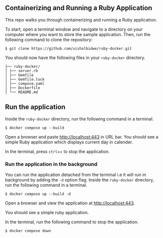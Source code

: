 ## Containerizing and Running a Ruby Application

This repo walks you through containerizing and running a Ruby application.

To start, open a terminal window and navigate to a directory on your computer where you want to store the sample application. Then, run the following command to clone the repository:

```console
$ git clone https://github.com/vishalbidwe/ruby-docker.git
```

You should now have the following files in your `ruby-docker` directory.

```text
├── ruby-docker/
│ ├── server.rb
│ ├── Gemfile
│ ├── Gemfile.lock
│ ├── compose.yaml
│ ├── Dockerfile
│ └── README.md
```

## Run the application

Inside the `ruby-docker` directory, run the following command in a
terminal.

```console
$ docker compose up --build
```

Open a browser and paste [http://localhost:443](http://localhost:443) in URL bar. You should see a simple Ruby application which displays current day in calender.

In the terminal, press `ctrl`+`c` to stop the application.

### Run the application in the background

You can run the application detached from the terminal i.e it will run in background by adding the `-d`
option flag. Inside the `ruby-docker` directory, run the following command
in a terminal.

```console
$ docker compose up --build -d
```

Open a browser and view the application at [http://localhost:443](http://localhost:443).

You should see a simple ruby application.

In the terminal, run the following command to stop the application.

```console
$ docker compose down
```
